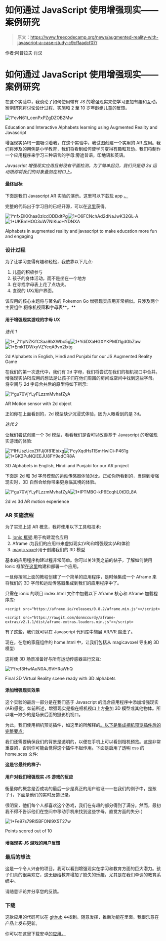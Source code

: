 # 如何通过 JavaScript 使用增强现实——案例研究

> 原文：<https://www.freecodecamp.org/news/augmented-reality-with-javascript-a-case-study-c9cffaadcf07/>

作者:阿普拉夫·肖汉

# 如何通过 JavaScript 使用增强现实——案例研究

在这个实验中，我谈论了如何使用带有 JS 的增强现实来使学习更加有趣和互动。案例研究将讨论设计过程、实施和 2 至 10 岁年龄组儿童的反馈。

![1*evN61t_cenPxPZgDZOB2Mw](img/0db9416df9c0ef8b12a06736d06bc113.png)

Education and Interactive Alphabets learning using Augmented Reality and Javascript

增强现实(AR)一直吸引着我，在这个实验中，我试图创建一个实用的 AR 应用。我们将涉及的用例是小学教育，我们将看到如何使学习变得有趣和互动。我们将制作一个应用程序来学习三种语言的字母:旁遮普语，印地语和英语。

*Javascript 增强现实应用目前没有平面检测。为了简单起见，我们只是用 3d 运动跟踪将我们的对象叠加在视口上。*

#### 最终目标

下面是我们 Javascript AR 实验的演示。这里可以下载玩 app [。](https://play.google.com/store/apps/details?id=com.webilm.games.arlearning&hl=en)

完整的代码出于学习目的已经开源，可以在[这里](https://github.com/apuravchauhan/augmented-reality-javascript)获得。

![1*nfxElKKhaa0zlcdODDdtPg](img/1da677403567f9f973cec28ef7a213b2.png)![1*O6FCNchAd2dNaJwK32GL-A](img/3eacf4374056261e5d864df981c64f4f.png)![1*UKBmHOO3uW7NIKuoHYDNXA](img/cce5398e5c70eb9c11b3f58d8ee81362.png)

Alphabets in augmented reality and javascript to make education more fun and engaging

### 设计过程

为了让学习变得有趣和轻松，我依靠以下几点:

1.  儿童的积极参与
2.  孩子的身体活动，而不是坐在一个地方
3.  在寻找字母表上花了点功夫。
4.  直观的 UX/用户界面。

该应用的核心主题将与著名的 Pokemon Go 增强现实应用非常相似。只涉及两个主要组件:摄像机视窗**和**字母表**。**

#### 用于增强现实游戏的字母 UX

*迭代 1*

![1*_711pNZKifCSaa9bXWbc5g](img/c6e5a684977fa8d9f0f72e23db5c3d5b.png)![1*YdiDXaHGXYKPMD1gdGbZaw](img/aec9e39c0aa4b64b778814f6e97c37c8.png)![1*EmkTDWxyVZYcqA9vn2Ixtg](img/5c6f2390a6f47ad2968fc7e0b0b676b0.png)

2d Alphabets in English, Hindi and Punjabi for our JS Augmented Reality Game

在我们的第一次迭代中，我们有 2d 字母，我们将尝试在我们的相机视口中合并。增强现实(AR)应用的想法是让孩子们在他们周围的房间或空间中找到这些字母。将空间与 2d 字母合并后的原型将如下所示:

![1*gu70VjYLyFLzzmMvhafZyA](img/8182ff305cbbe24066ef6e94e78627e8.png)

AR Motion sensor with 2d object

正如你在上面看到的，2d 模型缺少沉浸式体验，因为人眼看到的是 3d。

*迭代 2*

让我们尝试创建一个 3d 模型，看看我们是否可以改善基于 Javascript 的增强现实游戏的体验:

![1*lHUszUcxZfFJj0f81Ebixg](img/e0f4a87a17feb40737a1719c437f57b7.png)![1*cyXqdHs11SmHwICi-P461g](img/3c016b2d15c4613411c64e2fc1fcae84.png)![1*GK2PuNQlEEJU8FY9edCR8A](img/9b7f83e6c0a1fd7387a7682956342de3.png)

3D Alphabets in English, Hindi and Punjabi for our AR project

下面是 2d 和 3d 字母模型的运动传感器体验对比。正如你所看到的，当谈到增强现实时，3D 自然会给你带来更身临其境的体验。

![1*gu70VjYLyFLzzmMvhafZyA](img/8182ff305cbbe24066ef6e94e78627e8.png)![1*IPTMBO-kP6EcqhL0tDD_8A](img/db1891714dc05f94855d2e9844c66082.png)

2d vs 3d AR motion experience

### AR 实施流程

为了实现上述 AR 概念，我将使用以下工具和技术:

1.  [Ionic 框架](https://ionicframework.com):用于构建混合应用
2.  Aframe :为我们的应用带来虚拟现实(VR)和增强现实(AR)体验
3.  [magic voxel](https://ephtracy.github.io/):用于创建我们的 3D 模型

基本的应用程序构建过程非常简单。你可以关注我之前的帖子，了解如何使用 Ionic 框架[在这里](https://codeburst.io/part-1-simple-ionic-tutorial-from-scratch-from-0-to-live-app-9a79db510a90)构建和部署一个应用。

一旦你按照上面的教程创建了一个简单的应用程序，是时候集成一个 Aframe 来将我们的 3D 字母和运动传感器集成到我们的应用程序中了。

只需在 ionic 的项目 index.html 文件中加载以下 Aframe 核心和 Aframe 加载程序库:

```
<script src="https://aframe.io/releases/0.8.2/aframe.min.js"></script>
```

```
<script src="https://rawgit.com/donmccurdy/aframe-extras/v2.1.1/dist/aframe-extras.loaders.min.js"></script>
```

有了这些，我们就可以在 Javascript 代码库中施展 AR/VR 魔法了。

现在，在您的家庭组件的 home.html 中，让我们包括从 magicavoxel 导出的 3D 模型:

这将使 3D 场景准备好与所有运动传感器进行交互:

![1*fref3HwlAuN0AJ9VHRaWhQ](img/3196acf95e3047a9b42715a892008c2a.png)

Final 3D Virtual Reality scene ready with 3D alphabets

#### 添加增强现实效果

这个实验的最后一部分是在我们基于 Javascript 的混合应用程序中添加增强现实(AR)感觉。如前所述，增强现实是指在相机视口上方叠加 3D 模型或其他物体。所以唯一缺少的是场景后面的摄影机视口。

为此，我们使用相机预览插件，如这里的所解释的[。以下是集成相机预览插件后的完整要点:](https://ionicframework.com/docs/native/camera-preview/)

我们还需要确保我们的背景是透明的，以便在手机上可以看到相机预览。这是非常重要的，否则你可能会觉得这个插件不起作用。下面是启用了透明 css 的 home.scss 文件:

**这是它最终的样子:**

#### 用户对我们增强现实 JS 游戏的反应

衡量你的概念是否成功的最后一步是真正的用户验证——在我们的例子中，是孩子:)，下面是他们的实时反馈记录。

很明显，他们每个人都喜欢这个游戏，我们在有趣的部分得到了满分。然而，最初我不得不告诉他们在空间中移动手机来找到这些字母。直觉方面的失分:(

![1*Fe97s79RI5BFONl9X5T27w](img/94b6e9b05ba351c6f16e9bb64f0c3013.png)

Points scored out of 10

#### 增强现实 JS 游戏的用户反馈

### 最后的想法

这是一个令人兴奋的项目，我可以看到增强现实在学习和教育方面的巨大潜力。孩子们真的很喜欢它，这无疑给教育增加了缺失的乐趣，尤其是在我们单调的教育系统中。

请随意评论并分享您的反馈。

### 下载

这款应用的代码可以在 [github](https://github.com/apuravchauhan/augmented-reality-javascript) 中找到。随意发挥，推新功能在里面。我很乐意在产品上发布更新。

你可以在这里下载安卓[的应用。](https://play.google.com/store/apps/details?id=com.webilm.games.arlearning&hl=en)